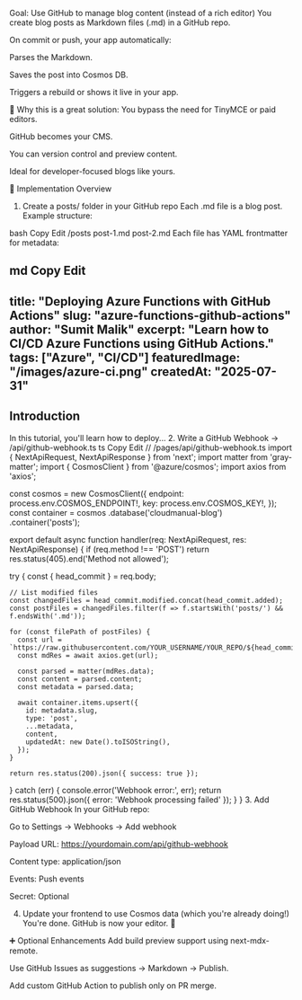 Goal: Use GitHub to manage blog content (instead of a rich editor)
You create blog posts as Markdown files (.md) in a GitHub repo.

On commit or push, your app automatically:

Parses the Markdown.

Saves the post into Cosmos DB.

Triggers a rebuild or shows it live in your app.

🧠 Why this is a great solution:
You bypass the need for TinyMCE or paid editors.

GitHub becomes your CMS.

You can version control and preview content.

Ideal for developer-focused blogs like yours.

🔧 Implementation Overview
1. Create a posts/ folder in your GitHub repo
Each .md file is a blog post. Example structure:

bash
Copy
Edit
/posts
  post-1.md
  post-2.md
Each file has YAML frontmatter for metadata:

md
Copy
Edit
---
title: "Deploying Azure Functions with GitHub Actions"
slug: "azure-functions-github-actions"
author: "Sumit Malik"
excerpt: "Learn how to CI/CD Azure Functions using GitHub Actions."
tags: ["Azure", "CI/CD"]
featuredImage: "/images/azure-ci.png"
createdAt: "2025-07-31"
---

## Introduction

In this tutorial, you'll learn how to deploy...
2. Write a GitHub Webhook → /api/github-webhook.ts
ts
Copy
Edit
// /pages/api/github-webhook.ts
import { NextApiRequest, NextApiResponse } from 'next';
import matter from 'gray-matter';
import { CosmosClient } from '@azure/cosmos';
import axios from 'axios';

const cosmos = new CosmosClient({
  endpoint: process.env.COSMOS_ENDPOINT!,
  key: process.env.COSMOS_KEY!,
});
const container = cosmos
  .database('cloudmanual-blog')
  .container('posts');

export default async function handler(req: NextApiRequest, res: NextApiResponse) {
  if (req.method !== 'POST') return res.status(405).end('Method not allowed');

  try {
    const { head_commit } = req.body;

    // List modified files
    const changedFiles = head_commit.modified.concat(head_commit.added);
    const postFiles = changedFiles.filter(f => f.startsWith('posts/') && f.endsWith('.md'));

    for (const filePath of postFiles) {
      const url = `https://raw.githubusercontent.com/YOUR_USERNAME/YOUR_REPO/${head_commit.id}/${filePath}`;
      const mdRes = await axios.get(url);

      const parsed = matter(mdRes.data);
      const content = parsed.content;
      const metadata = parsed.data;

      await container.items.upsert({
        id: metadata.slug,
        type: 'post',
        ...metadata,
        content,
        updatedAt: new Date().toISOString(),
      });
    }

    return res.status(200).json({ success: true });
  } catch (err) {
    console.error('Webhook error:', err);
    return res.status(500).json({ error: 'Webhook processing failed' });
  }
}
3. Add GitHub Webhook
In your GitHub repo:

Go to Settings → Webhooks → Add webhook

Payload URL: https://yourdomain.com/api/github-webhook

Content type: application/json

Events: Push events

Secret: Optional

4. Update your frontend to use Cosmos data (which you're already doing!)
You're done. GitHub is now your editor. 🎉

➕ Optional Enhancements
Add build preview support using next-mdx-remote.

Use GitHub Issues as suggestions → Markdown → Publish.

Add custom GitHub Action to publish only on PR merge.

